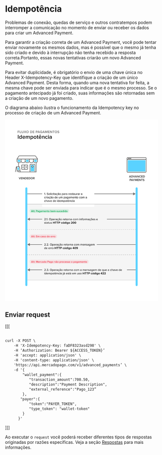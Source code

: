 # Idempotência 

Problemas de conexão, quedas de serviço e outros contratempos podem interromper a comunicação no momento de enviar ou receber os dados para criar um Advanced Payment.

Para garantir a criação correta de um Advanced Payment, você pode tentar enviar novamente os mesmos dados, mas é possível que o mesmo já tenha sido criado e devido à interrupção não tenha recebido a resposta correta.Portanto, essas novas tentativas criarão um novo Advanced Payment.

Para evitar duplicidade, é obrigatório o envio de uma chave única no Header X-Idempotency-Key que identifique a criação de um único Advanced Payment. Desta forma, quando uma nova tentativa for feita, a mesma chave pode ser enviada para indicar que é o mesmo processo. Se o pagamento antecipado já foi criado, suas informações são retornadas sem a criação de um novo pagamento.

O diagrama abaixo ilustra o funcionamento da Idempotency key no processo de criação de um Advanced Payment.

![idempotency-flow](/images/wallet-connect/idempotency.pt.png)



## Enviar request

[[[
```curl

curl -X POST \
    -H 'X-Idempotency-Key: faDF8323asd298' \
    -H ‘Authorization: Bearer ${ACCESS_TOKEN}’
    -H 'accept: application/json' \
    -H 'content-type: application/json' \
    'https://api.mercadopago.com/v1/advanced_payments’ \
    -d '{
        "wallet_payment":{
           "transaction_amount":700.50,
           "description":"Payment Description",
           "external_reference":"Pago_123”     
        },
       "payer":{
           "token":"PAYER_TOKEN",
           "type_token": "wallet-token"
        }
      }'

```
]]]

Ao executar o `request` você poderá receber diferentes tipos de respostas originadas por razões específicas. Veja a seção [Respostas](/developers/pt/docs/wallet-connect/advanced-payments/idempotency/returns) para mais informações.